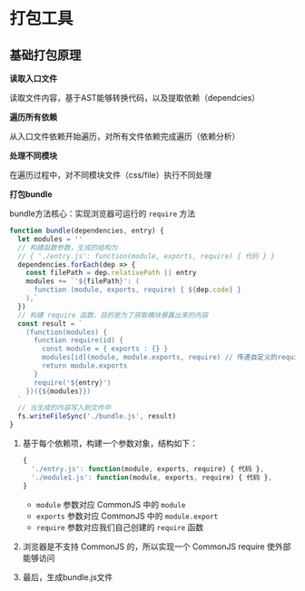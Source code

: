 # 打包工具

## 基础打包原理

**读取入口文件**

读取文件内容，基于AST能够转换代码，以及提取依赖（dependcies）

**遍历所有依赖**

从入口文件依赖开始遍历，对所有文件依赖完成遍历（依赖分析）

**处理不同模块**

在遍历过程中，对不同模块文件（css/file）执行不同处理

**打包bundle**

bundle方法核心：实现浏览器可运行的 `require` 方法

```js
function bundle(dependencies, entry) {
  let modules = ''
  // 构建函数参数，生成的结构为
  // { './entry.js': function(module, exports, require) { 代码 } }
  dependencies.forEach(dep => {
    const filePath = dep.relativePath || entry
    modules += `'${filePath}': (
      function (module, exports, require) { ${dep.code} }
    ),`
  })
  // 构建 require 函数，目的是为了获取模块暴露出来的内容
  const result = `
    (function(modules) {
      function require(id) {
        const module = { exports : {} }
        modules[id](module, module.exports, require) // 传递自定义的require
        return module.exports 
      }
      require('${entry}')
    })({${modules}})
  `
  // 当生成的内容写入到文件中
  fs.writeFileSync('./bundle.js', result)
}
```

1. 基于每个依赖项，构建一个参数对象，结构如下：
   
   ```js
   {
     './entry.js': function(module, exports, require) { 代码 },
     './module1.js': function(module, exports, require) { 代码 },
   }
   ```
   
   - `module` 参数对应 CommonJS 中的 `module`
   - `exports` 参数对应 CommonJS 中的 `module.export`
   - `require` 参数对应我们自己创建的 `require` 函数

2. 浏览器是不支持 CommonJS 的，所以实现一个 CommonJS require 使外部能够访问

3. 最后，生成bundle.js文件
